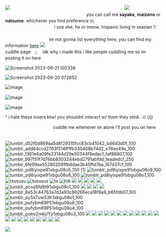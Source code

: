 ![](https://64.media.tumblr.com/2768bbfb71d5659e4c95610a74d36cdd/c4d08067632bcc34-ef/s400x600/990dd4cced7eaf857c246d6e3d16637db974b5a3.pnj)ㅤㅤㅤㅤㅤㅤㅤㅤㅤㅤㅤㅤㅤㅤㅤㅤㅤㅤㅤㅤㅤㅤㅤㅤㅤㅤ
ㅤㅤ
![](https://64.media.tumblr.com/bddbb35d8a8c0d678c4df35488b2809c/75a6232dba71d7c6-e2/s540x810/2e8aee00b8cb75cc7507f29cd3fcfdff9d5e7de6.pnj)ㅤㅤㅤㅤㅤㅤㅤㅤㅤㅤㅤㅤㅤㅤㅤㅤㅤㅤㅤㅤㅤㅤㅤㅤㅤㅤ
ㅤㅤyou can call me **sayaka**, **maizono** or **natsume**. whichever you find preference in.ㅤㅤㅤㅤㅤㅤㅤㅤㅤㅤㅤㅤㅤㅤㅤㅤㅤㅤㅤㅤㅤㅤㅤㅤㅤㅤ
ㅤㅤi use she, he or meow. hispanic living in seasian !!ㅤㅤㅤㅤㅤㅤㅤㅤㅤㅤㅤㅤㅤㅤㅤㅤㅤㅤㅤㅤㅤㅤㅤㅤㅤ
ㅤㅤㅤㅤㅤㅤㅤㅤㅤㅤㅤㅤㅤㅤㅤㅤㅤㅤㅤㅤㅤㅤㅤㅤㅤim not gonna list everything here, you can find my information [here](https://rentry.co/abilityiamacat)
![](https://64.media.tumblr.com/bddbb35d8a8c0d678c4df35488b2809c/75a6232dba71d7c6-e2/s540x810/2e8aee00b8cb75cc7507f29cd3fcfdff9d5e7de6.pnj)ㅤㅤㅤㅤㅤㅤㅤㅤㅤㅤㅤㅤㅤㅤㅤㅤㅤㅤㅤㅤㅤㅤㅤㅤㅤㅤ
ㅤㅤcuddle pageㅤ;;ㅤ idk why i made this i like people cuddling me so im posting it on hereㅤㅤㅤㅤ




![Screenshot 2023-09-21 102338](https://github.com/betasayaka/betasayaka/assets/143943991/18734fcc-6267-47f5-9937-932e992b8d2f)

![Screenshot 2023-09-20 072652](https://github.com/betasayaka/betasayaka/assets/143943991/4d82d67d-1e4c-4dd7-a466-b9068a953dae)

![image](https://github.com/betasayaka/betasayaka/assets/143943991/14760305-8169-45c3-be24-5ea550d7791c)

![image](https://github.com/betasayaka/betasayaka/assets/143943991/40afe63c-0198-4f88-a718-a4f3558e9e3f)ㅤ

![image](https://github.com/celesgiri/celesgiri/assets/143943991/74049521-be0d-40e5-8a17-1bfa287eb0f0)

^ i hate these losers btw! you shouldnt interact w/ them they stink. :// (/j)


ㅤㅤㅤㅤㅤㅤㅤㅤㅤㅤㅤㅤcuddle me whenever im alone i'll post you on hereㅤㅤㅤㅤㅤㅤㅤㅤㅤㅤㅤㅤㅤㅤㅤ

![tumblr_d52f0d869aa5d8f29315fcc83cb41042_b46d3d0f_100](https://github.com/betasayaka/betasayaka/assets/143943991/f130dd9d-0091-44e7-a86b-13ecaa665ca2)
![tumblr_add64ccd2763f514ff1fb330408b74d2_e76ee49e_100](https://github.com/betasayaka/betasayaka/assets/143943991/b1b6867d-e46d-443f-a297-da9cb7ad5af6)
![tumblr_1361e4a09fe23144d29e50344f9edac1_faf86807_100](https://github.com/betasayaka/betasayaka/assets/143943991/e768e339-ad3f-4893-824d-cbcb7a117f72)
![tumblr_997f51f7d76bb8303244ebd2791abfdd_1eadedcf_250](https://github.com/betasayaka/betasayaka/assets/143943991/9fce3f90-9c86-42bc-a103-6380b9395427)
![tumblr_6fe99ae552802091fbddae3b45ffd7ba_167d37cf_100](https://github.com/betasayaka/betasayaka/assets/143943991/ca1575aa-73a4-4cdb-81ad-fe7896a1355e)
![tumblr_pd8iyixpe91xbgu08o5_100 (1)](https://github.com/betasayaka/betasayaka/assets/143943991/5ee48fc7-03cc-4fdd-afeb-f9b2d3091c76)
![tumblr_pd8iyixpe91xbgu08o9_100](https://github.com/betasayaka/betasayaka/assets/143943991/8e09182d-ba4e-4949-9520-3d51f10bf8bb)
![tumblr_pd8iyixpe91xbgu08o8_100](https://github.com/betasayaka/betasayaka/assets/143943991/2c8cdd10-0a5c-4934-a20e-d7baf758c9f2)
![tumblr_pd8iyixpe91xbgu08o7_100](https://github.com/betasayaka/betasayaka/assets/143943991/7e7a058b-ddd5-4d3c-afb0-f915f4ec6f2c)
![tsususu](https://64.media.tumblr.com/9549ebab543164125641366c6fa2d6f4/tumblr_pd8je5UGOH1xbgu08o1_100.png)
![tususus](https://64.media.tumblr.com/d4d17888469de0c917dda493c68ca0dd/tumblr_pd8je5UGOH1xbgu08o4_100.png)
![ts](https://64.media.tumblr.com/5267e6fa468db04434418fadcd37c9e4/tumblr_pd8je5UGOH1xbgu08o2_100.png)
![tok](https://64.media.tumblr.com/3c2bca91072456dbec01f73142482d27/tumblr_pcpsyw959c1xbgu08o2_100.png)
![](https://64.media.tumblr.com/75416a7a176f68c749dc95135737de29/tumblr_pcpsyw959c1xbgu08o5_100.png)
![](https://64.media.tumblr.com/3b7d0293ac738e9f040147982bc859da/tumblr_pcpsyw959c1xbgu08o6_100.png)
![](https://64.media.tumblr.com/b1968e7c51004b187bbafd32abbf79b8/tumblr_pcprto2sBk1xbgu08o4_250.gifv)
![](https://64.media.tumblr.com/5765eb1f9fdb4804bd9567c18ed6a70c/tumblr_pcp1o9b5MA1xbgu08o1_100.png)
![](https://64.media.tumblr.com/2d770b235e591101d3712d32f96c0aef/tumblr)
![tumblr_pcoz6fd8t91xbgu08o1_100](https://github.com/betasayaka/betasayaka/assets/143943991/4b678f7b-a86d-4dbb-9a54-fd90d6374d85)
![](https://64.media.tumblr.com/2a7e9d831e0a255273314f1e307b7dec/tumblr_pcp0yuFbCM1xbgu08o5_100.png)
![](https://64.media.tumblr.com/da8e908ba0ae36e8a270f9a0e03bbd88/tumblr_pcoz6fd8t91xbgu08o4_100.png)
![](https://64.media.tumblr.com/35f65dadbb0b30673f1818973b8e94ca/tumblr_pcoz6fd8t91xbgu08o8_100.gifv)
![](https://64.media.tumblr.com/49a70790ac57ab5d6d93b04981e02634/tumblr_pcoxdrBR3G1xbgu08o3_100.png)
![tumblr_8e53c44763a7d3a93c86266eca18f9a9_b65fdb07_100](https://github.com/betasayaka/betasayaka/assets/143943991/47ce4f74-4769-4c63-b618-20220d246c86)
![tumblr_py5x7uwS3K1xbgu08o1_100](https://github.com/betasayaka/betasayaka/assets/143943991/fcbeb749-e56c-4d9d-87eb-07d9e0a50e91)
![tumblr_pufybm69P51xbgu08o8_100](https://github.com/betasayaka/betasayaka/assets/143943991/c320cdd5-7cfd-4775-8a56-988a7297a464)
![tumblr_pufybm69P51xbgu08o4_100](https://github.com/betasayaka/betasayaka/assets/143943991/ea333bfb-673a-4ac5-9d17-afea0bc576d9)
![tumblr_pueo2mkUYz1xbgu08o3_100](https://github.com/betasayaka/betasayaka/assets/143943991/4f377a0c-8cf3-4052-8ee0-f5a4a879d999) 
![](https://64.media.tumblr.com/31ac4b8eb25e498d24103bbcfae584bb/28bf50de61a30126-5d/s100x200/b79b4b6bae58d45756b6fbfd62aa6d06a74e2197.png)
![](https://64.media.tumblr.com/82f7cdc7d4cad30d3a56b2d1e60ebfbc/28bf50de61a30126-a2/s100x200/b0b1728b604b309a5ee7ab938e12085e13da55a1.png)
![](https://64.media.tumblr.com/58d06d44608dc4f0d741e65766fc3985/28bf50de61a30126-3f/s100x200/6dbd3454f1d7ce1eaab18cde2c62279a268f9850.png)
![](https://64.media.tumblr.com/e431e0bbceae7aa85840427b9d6a3bf0/87a60c4bf59d1130-cf/s100x200/371946fe06290fbee3d10e42fecc5279104306a1.gifv)
![](https://64.media.tumblr.com/5a1ea7d576aa86a0748e2b58507dd2f6/87a60c4bf59d1130-b7/s250x400/57d2cf42ab5cdd8510866b2eaa965f619b325a1b.gifv)
![](https://64.media.tumblr.com/763dd05a01ba021758bba1d7d082ef9b/87a60c4bf59d1130-bf/s100x200/c2b833e7607f183d8b349711524d8d709ecf8a79.gifv)
![](https://64.media.tumblr.com/f32b2924ba0543459e9760526692aa71/b8c52ee3ff027767-e8/s100x200/44863020d45601b97235ab95c0d479cc6967e0b5.png)
![](https://64.media.tumblr.com/f243f35873eb26e3e53f845cc127ede8/b8c52ee3ff027767-a7/s250x400/7142f8feef631eb14efadeb36885cc04c4fde94a.gifv)
![](https://64.media.tumblr.com/e497b65fa58db620dbdedfcda1478d51/b8c52ee3ff027767-06/s250x400/b6dda73cf62bfa074464e6d669362193f37d208c.gifv)
![](https://64.media.tumblr.com/d8dc9af7f4c18e89c886f0ae98e16612/b8c52ee3ff027767-73/s100x200/7300bbe1b3ed2a9ff04bbc4a5ee87676e1bdcee9.png)
![](https://64.media.tumblr.com/93999031b3c76e9c5b978faf6cc3f5b7/b6671499bfdc6d69-07/s1280x1920/b017583927c994b79213e4ff24dce1efe871daf9.gifv)
![](https://64.media.tumblr.com/aabbc5d88af539bcad623ed911d2c1a2/tumblr_pcq63w0ki61xbgu08o5_100.png)
![](https://64.media.tumblr.com/7dbaf275cb3367cf6e49f7177044a9cd/tumblr_pcq63w0ki61xbgu08o6_100.png)
![](https://64.media.tumblr.com/3d560fca0dd00cb296fc8bc195959083/tumblr_pcq63w0ki61xbgu08o1_100.png)
![](https://64.media.tumblr.com/0fc831ecd6086b56e511473dd63a5c5a/tumblr_pcq59nm7l61xbgu08o2_100.png)
![](https://64.media.tumblr.com/d19b3a0aa6af275e1d91a13bcc4c9a9e/tumblr_pcq53rAn2n1xbgu08o1_100.png)
![](https://64.media.tumblr.com/2beed5af57ff990431c2dfe44d7b8375/tumblr_pcq4e5vbHw1xbgu08o4_100.png)
![](https://64.media.tumblr.com/50be5375162a3707f9bdfdc97dd8abfc/tumblr_pcq59nm7l61xbgu08o5_250.png)
![](https://64.media.tumblr.com/ba28bcfb094bb3bd44211761afdca66f/tumblr_pcq59nm7l61xbgu08o4_100.png)
![](https://64.media.tumblr.com/b0beaae38ffaaaddf987a9658e864df7/tumblr_pcq4e5vbHw1xbgu08o1_100.png)
![](https://64.media.tumblr.com/e63c7ae02b3c4ae00141136515784c15/tumblr_pcq4e5vbHw1xbgu08o7_100.png)


![](https://64.media.tumblr.com/2768bbfb71d5659e4c95610a74d36cdd/c4d08067632bcc34-ef/s400x600/990dd4cced7eaf857c246d6e3d16637db974b5a3.pnj)ㅤㅤㅤㅤㅤㅤㅤㅤㅤㅤㅤㅤㅤㅤㅤㅤㅤㅤㅤㅤㅤㅤㅤㅤㅤㅤ
ㅤㅤ
